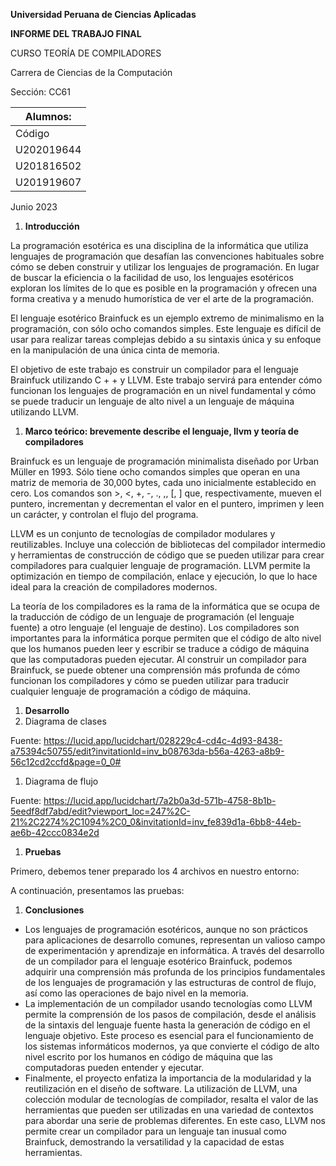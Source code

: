 ﻿
**Universidad Peruana de Ciencias Aplicadas**






**INFORME DEL TRABAJO FINAL**

CURSO TEORÍA DE COMPILADORES

Carrera de Ciencias de la Computación

Sección: CC61



|<a name="_gjdgxs"></a>Alumnos:|
| - |
|Código|Nombres y apellidos|
|U202019644|Eduardo Roman  Caballero Lara|
|U201816502|Ronaldo David Cornejo Valencia|
|U201919607|Jefferson William Espinal Atencia|



Junio 2023











1. <a name="_r7hz0htxdish"></a>**Introducción**

<a name="_be62sxxnlgqw"></a>La programación esotérica es una disciplina de la informática que utiliza lenguajes de programación que desafían las convenciones habituales sobre cómo se deben construir y utilizar los lenguajes de programación. En lugar de buscar la eficiencia o la facilidad de uso, los lenguajes esotéricos exploran los límites de lo que es posible en la programación y ofrecen una forma creativa y a menudo humorística de ver el arte de la programación.

<a name="_38jgygaexd33"></a>El lenguaje esotérico Brainfuck es un ejemplo extremo de minimalismo en la programación, con sólo ocho comandos simples. Este lenguaje es difícil de usar para realizar tareas complejas debido a su sintaxis única y su enfoque en la manipulación de una única cinta de memoria.

<a name="_eztcnpxwe9y9"></a>El objetivo de este trabajo es construir un compilador para el lenguaje Brainfuck utilizando C + + y LLVM. Este trabajo servirá para entender cómo funcionan los lenguajes de programación en un nivel fundamental y cómo se puede traducir un lenguaje de alto nivel a un lenguaje de máquina utilizando LLVM.

1. <a name="_9op0usd1envd"></a><a name="_9manznp639x4"></a>**Marco teórico: brevemente describe el lenguaje, llvm y teoría de compiladores**

<a name="_hnuj0o5pduw1"></a>Brainfuck es un lenguaje de programación minimalista diseñado por Urban Müller en 1993. Sólo tiene ocho comandos simples que operan en una matriz de memoria de 30,000 bytes, cada uno inicialmente establecido en cero. Los comandos son >, <, +, -, ., ,, [, ] que, respectivamente, mueven el puntero, incrementan y decrementan el valor en el puntero, imprimen y leen un carácter, y controlan el flujo del programa.

<a name="_enb1tzfcv1jf"></a>LLVM es un conjunto de tecnologías de compilador modulares y reutilizables. Incluye una colección de bibliotecas del compilador intermedio y herramientas de construcción de código que se pueden utilizar para crear compiladores para cualquier lenguaje de programación. LLVM permite la optimización en tiempo de compilación, enlace y ejecución, lo que lo hace ideal para la creación de compiladores modernos.

<a name="_ytscerwca3fl"></a>La teoría de los compiladores es la rama de la informática que se ocupa de la traducción de código de un lenguaje de programación (el lenguaje fuente) a otro lenguaje (el lenguaje de destino). Los compiladores son importantes para la informática porque permiten que el código de alto nivel que los humanos pueden leer y escribir se traduce a código de máquina que las computadoras pueden ejecutar. Al construir un compilador para Brainfuck, se puede obtener una comprensión más profunda de cómo funcionan los compiladores y cómo se pueden utilizar para traducir cualquier lenguaje de programación a código de máquina.

1. <a name="_4xta4bupzo4w"></a><a name="_5bous1b8k6e0"></a>**Desarrollo**
1. Diagrama de clases

Fuente: <https://lucid.app/lucidchart/028229c4-cd4c-4d93-8438-a75394c50755/edit?invitationId=inv_b08763da-b56a-4263-a8b9-56c12cd2ccfd&page=0_0#>

1. Diagrama de flujo

Fuente: <https://lucid.app/lucidchart/7a2b0a3d-571b-4758-8b1b-5eedf8df7abd/edit?viewport_loc=247%2C-21%2C2274%2C1094%2C0_0&invitationId=inv_fe839d1a-6bb8-44eb-ae6b-42ccc0834e2d>

1. <a name="_4p0j901qupu5"></a>**Pruebas**

Primero, debemos tener preparado los 4 archivos en nuestro entorno: 




A continuación, presentamos las pruebas:


1. <a name="_tqczo1cmboat"></a>**Conclusiones**
- Los lenguajes de programación esotéricos, aunque no son prácticos para aplicaciones de desarrollo comunes, representan un valioso campo de experimentación y aprendizaje en informática. A través del desarrollo de un compilador para el lenguaje esotérico Brainfuck, podemos adquirir una comprensión más profunda de los principios fundamentales de los lenguajes de programación y las estructuras de control de flujo, así como las operaciones de bajo nivel en la memoria.
- La implementación de un compilador usando tecnologías como LLVM permite la comprensión de los pasos de compilación, desde el análisis de la sintaxis del lenguaje fuente hasta la generación de código en el lenguaje objetivo. Este proceso es esencial para el funcionamiento de los sistemas informáticos modernos, ya que convierte el código de alto nivel escrito por los humanos en código de máquina que las computadoras pueden entender y ejecutar.
- Finalmente, el proyecto enfatiza la importancia de la modularidad y la reutilización en el diseño de software. La utilización de LLVM, una colección modular de tecnologías de compilador, resalta el valor de las herramientas que pueden ser utilizadas en una variedad de contextos para abordar una serie de problemas diferentes. En este caso, LLVM nos permite crear un compilador para un lenguaje tan inusual como Brainfuck, demostrando la versatilidad y la capacidad de estas herramientas.


